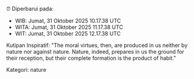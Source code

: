 ⏰ Diperbarui pada:
- WIB: Jumat, 31 Oktober 2025 10.17.38 UTC
- WITA: Jumat, 31 Oktober 2025 11.17.38 UTC
- WIT: Jumat, 31 Oktober 2025 12.17.38 UTC

Kutipan Inspiratif:
"The moral virtues, then, are produced in us neither by nature nor against nature. Nature, indeed, prepares in us the ground for their reception, but their complete formation is the product of habit."


Kategori: nature

